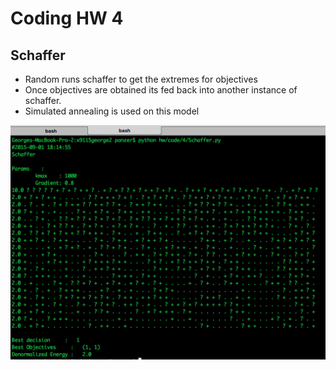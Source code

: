 # Coding HW 4

## Schaffer
* Random runs schaffer to get the extremes for objectives
* Once objectives are obtained its fed back into another instance of schaffer.
* Simulated annealing is used on this model

![schaffer](img/schaffer.png)